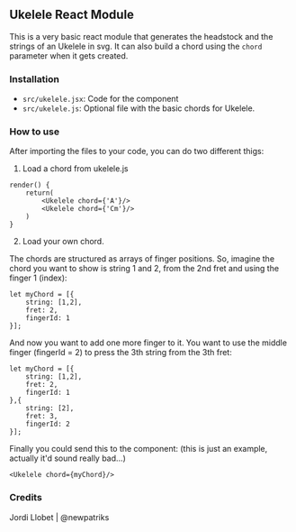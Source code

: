 ## Ukelele React Module
This is a very basic react module that generates the headstock and the strings of an Ukelele in svg. It can also build a chord using the `chord` parameter when it gets created.

### Installation

- `src/ukelele.jsx`: Code for the component
- `src/ukelele.js`: Optional file with the basic chords for Ukelele.

### How to use
After importing the files to your code, you can do two different thigs:

1. Load a chord from ukelele.js
```
render() {
    return(
        <Ukelele chord={'A'}/>
        <Ukelele chord={'Cm'}/>
    )
}
```

2. Load your own chord.

The chords are structured as arrays of finger positions. So, imagine the chord you want to show is string 1 and 2, from the 2nd fret and using the finger 1 (index):

```
let myChord = [{
    string: [1,2],
    fret: 2,
    fingerId: 1
}];
```
And now you want to add one more finger to it. You want to use the middle finger (fingerId = 2) to press the 3th string from the 3th fret:

```
let myChord = [{
    string: [1,2],
    fret: 2,
    fingerId: 1
},{
    string: [2],
    fret: 3,
    fingerId: 2
}];
```

Finally you could send this to the component: (this is just an example, actually it'd sound really bad...)

```
<Ukelele chord={myChord}/>
```

### Credits
Jordi Llobet | @newpatriks
